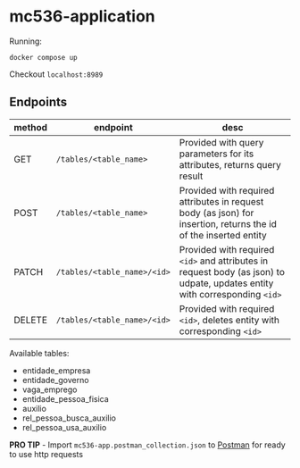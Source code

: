 # mc536-application

Running:
```
docker compose up
```

Checkout `localhost:8989`

## Endpoints

| method | endpoint | desc |
| ------ | -------- | ---- |
| GET | `/tables/<table_name>` | Provided with query parameters for its attributes, returns query result |
| POST | `/tables/<table_name>` | Provided with required attributes in request body (as json) for insertion, returns the id of the inserted entity|
| PATCH | `/tables/<table_name>/<id>` | Provided with required `<id>` and attributes in request body (as json) to udpate, updates entity with corresponding `<id>` |
| DELETE | `/tables/<table_name>/<id>` | Provided with required `<id>`, deletes entity with corresponding `<id>` |

Available tables:
- entidade_empresa
- entidade_governo
- vaga_emprego
- entidade_pessoa_fisica
- auxilio
- rel_pessoa_busca_auxilio
- rel_pessoa_usa_auxilio

**PRO TIP** - Import `mc536-app.postman_collection.json` to [Postman](https://www.postman.com/) for ready to use http requests
